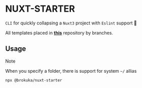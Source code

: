 # NUXT-STARTER

`CLI` for quickly collapsing a `Nuxt3` project with `Eslint` support 🚀

All templates placed in **[this](https://github.com/brokuka/nuxt-templates)** repository by branches.

## Usage

> [!NOTE]
> When you specify a folder, there is support for system `~/` allias

```bash
npx @brokuka/nuxt-starter
```
